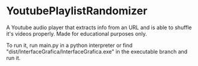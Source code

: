 # YoutubePlaylistRandomizer
A Youtube audio player that extracts info from an URL and is able to shuffle it's videos properly. Made for educational purposes only.

To run it, run main.py in a python interpreter or find "dist/InterfaceGrafica/InterfaceGrafica.exe" in the executable branch and run it.
